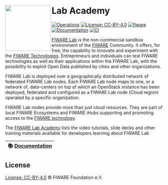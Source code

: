 # Lab Academy<img src="https://fiware.github.io//catalogue/img/fiware-black.png" width="145" align="left"> 

[![Operations](https://nexus.lab.fiware.org/repository/raw/public/badges/chapters/fiware-ops.svg)](https://fiware-lab-academy.rtfd.io)
[![License: CC-BY-4.0](https://img.shields.io/github/license/fiware/academy.svg)](https://creativecommons.org/licenses/by/4.0/)
[![fiware](https://nexus.lab.fiware.org/repository/raw/public/badges/stackoverflow/fiware.svg)](https://stackoverflow.com/questions/tagged/fiware)<br/>
[![Documentation](https://img.shields.io/readthedocs/fiware-lab-academy.svg)](https://fiware-lab-academy.rtfd.io)
[![CI](https://github.com/FIWARE/lab.academy/workflows/CI/badge.svg)](https://github.com/FIWARE/lab.academy/actions?query=workflow%3ACI)

[FIWARE Lab](https://www.fiware.org/developers/fiware-lab/) is the non-commercial sandbox environment of the
[FIWARE](https://www.fiware.org) Community. It offers, for free, the capability to innovate and experiment with the
[FIWARE Technologies](https://www.fiware.org). Entrepreneurs and individuals can test FIWARE technologies as well as
their applications within the FIWARE Lab, with the possibility to exploit Open Data published by cities and other
organizations.

FIWARE Lab is deployed over a geographically distributed network of federated FIWARE Lab nodes. Each FIWARE Lab node
maps to one, or a network of, data-centers on top of which an OpenStack instance has been deployed, federated and
configured as a FIWARE Lab node (Cloud region) operated by a specific organization.

FIWARE Lab nodes provide more than just cloud resources. They are part of local FIWARE Ecosystems and FIWARE iHubs
supporting and promoting access to the [FIWARE technology](https://www.fiware.org).

The [FIWARE Lab Academy](https://fiware-lab-academy.rtfd.io) lists the video tutorials, slide decks and other training
materials available for developers learning about FIWARE Lab

| :books: [Documentation](https://fiware-lab-academy.rtfd.io) |
| ----------------------------------------------------------- |


## License

[License: CC-BY-4.0](LICENSE) © FIWARE Foundation e.V.
